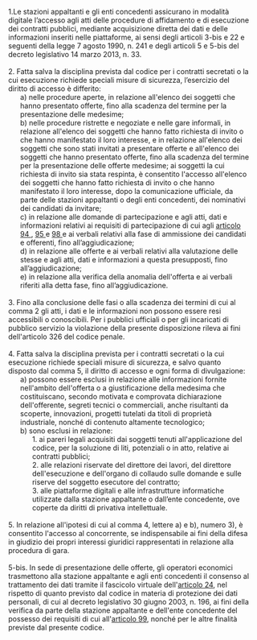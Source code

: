 <ul style="list-style-type: none;">
    <li>1.Le stazioni appaltanti e gli enti concedenti assicurano in modalità digitale l’accesso agli atti delle procedure di affidamento e di esecuzione dei contratti pubblici, mediante acquisizione diretta dei dati e delle informazioni inseriti nelle piattaforme, ai sensi degli articoli 3-bis e 22 e seguenti della legge 7 agosto 1990, n. 241 e degli articoli 5 e 5-bis del decreto legislativo 14 marzo 2013, n. 33.</li><br>
    <li>2. Fatta salva la disciplina prevista dal codice per i contratti secretati o la cui esecuzione  richiede speciali misure di sicurezza, l’esercizio del diritto di accesso è differito:
        <ul class="alist" style="list-style-type: none;"> 
            <li>a) nelle procedure aperte, in relazione all'elenco dei soggetti che hanno presentato offerte, fino alla scadenza del termine per la presentazione delle medesime;</li>
            <li> b) nelle procedure ristrette e negoziate e nelle gare informali, in relazione all'elenco dei soggetti che hanno fatto richiesta di invito o che hanno manifestato il loro interesse, e in relazione all'elenco dei soggetti che sono stati invitati a presentare offerte e all'elenco dei  soggetti che hanno presentato offerte, fino alla scadenza del termine per la presentazione  delle offerte medesime; ai soggetti la cui richiesta di invito sia stata respinta, è consentito l'accesso all'elenco dei soggetti che hanno fatto richiesta di invito o che hanno manifestato il loro interesse, dopo la comunicazione ufficiale, da parte delle stazioni appaltanti o degli enti concedenti, dei nominativi dei candidati da invitare;</li>
            <li>c) in relazione alle domande di partecipazione e agli atti, dati e informazioni relativi ai requisiti di partecipazione di cui agli <a href="/index.html?article=articolo-94&version=1">articolo 94 </a>,  <a href="/index.html?article=articolo-95&version=1"> 95 </a> e <a href="/index.html?article=articolo-98&version=1"> 98 </a> e ai verbali relativi alla fase di  ammissione dei candidati e offerenti, fino all’aggiudicazione; </li>
            <li> d) in relazione alle offerte e ai verbali relativi alla valutazione delle stesse e agli atti, dati e informazioni a questa presupposti, fino all’aggiudicazione; </li>
            <li> e) in relazione alla verifica della anomalia dell'offerta e ai verbali riferiti alla detta fase, fino  all’aggiudicazione.</li>
        </ul>
        </li><br>
    <li>3. Fino alla conclusione delle fasi o alla scadenza dei termini di cui al comma 2 gli atti, i dati e le informazioni non possono essere resi accessibili o conoscibili. Per i pubblici ufficiali o per gli incaricati di pubblico servizio la violazione della presente disposizione rileva ai fini dell'articolo 326 del codice penale. </li><br>
    <li>4. Fatta salva la disciplina prevista per i contratti secretati o la cui esecuzione richiede speciali misure di sicurezza, e salvo quanto disposto dal comma 5, il diritto di accesso e ogni forma di divulgazione:
        <ul class="alist" style="list-style-type: none;">   
            <li>a) possono essere esclusi in relazione alle informazioni fornite nell'ambito dell'offerta o a  giustificazione della medesima che costituiscano, secondo motivata e comprovata  dichiarazione dell'offerente, segreti tecnici o commerciali, anche risultanti da scoperte, innovazioni, progetti tutelati da titoli di proprietà industriale, nonché di contenuto altamente tecnologico;</li>
            <li>b) sono esclusi in relazione:
                <ul style="list-style-type: none;"> 
                    <li>1. ai pareri legali acquisiti dai soggetti tenuti all'applicazione del codice, per la soluzione di liti, potenziali o in atto, relative ai contratti pubblici;</li>
                    <li>2. alle relazioni riservate del direttore dei lavori, del direttore dell'esecuzione e dell'organo di collaudo sulle domande e sulle riserve del soggetto esecutore del contratto;</li>
                    <li>3. alle piattaforme digitali e alle infrastrutture informatiche utilizzate dalla stazione appaltante o dall’ente concedente, ove coperte da diritti di privativa intellettuale. </li>
                </ul>
            </li>            
        </ul>
    </li><br>
    <li> 5. In relazione all'ipotesi di cui al comma 4, lettere a) e b), numero 3), è consentito l'accesso al concorrente, se indispensabile ai fini della difesa in giudizio dei propri interessi giuridici rappresentati in relazione alla procedura di gara. </li></br>
    <li> 5-bis. In sede di presentazione delle offerte, gli operatori economici trasmettono alla stazione  appaltante e agli enti concedenti il consenso al trattamento dei dati tramite il fascicolo virtuale dell'<a href="/index.html?article=articolo-24&version=2">articolo 24</a>, nel rispetto di quanto previsto dal codice in materia di protezione dei dati personali, di cui al decreto legislativo 30 giugno 2003, n. 196, ai fini della verifica da  parte della stazione appaltante e dell'ente concedente del possesso dei requisiti di cui all'<a href="/index.html?article=articolo-99&version=2">articolo 99</a>, nonché per le altre finalità previste dal presente codice.  </li>
</ul>
